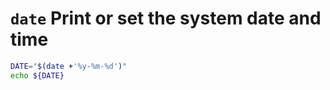 # `date` Print or set the system date and time

```bash
DATE="$(date +'%y-%m-%d')"
echo ${DATE}
```
